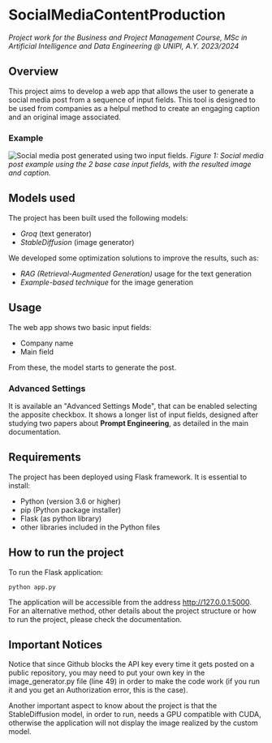 # SocialMediaContentProduction

*Project work for the Business and Project Management Course, MSc in Artificial Intelligence and Data Engineering @ UNIPI, A.Y. 2023/2024*

## Overview
This project aims to develop a web app that allows the user to generate a social media post from a sequence of input fields. This tool is designed to be used from companies as a helpul method to create an engaging caption and an original image associated.

### Example
![Social media post generated using two input fields.](https://i.ibb.co/PW4jZQQ/gelato1.png)
*Figure 1: Social media post example using the 2 base case input fields, with the resulted image and caption.*

## Models used
The project has been built used the following models:
 - *Groq* (text generator)
 - *StableDiffusion* (image generator)

We developed some optimization solutions to improve the results, such as:

 - *RAG (Retrieval-Augmented Generation)* usage for the text generation
 - *Example-based technique* for the image generation

## Usage
The web app shows two basic input fields:

 - Company name
 - Main field

From these, the model starts to generate the post.

### Advanced Settings
It is available an "Advanced Settings Mode", that can be enabled selecting the apposite checkbox. It shows a longer list of input fields, designed after studying two papers about **Prompt Engineering**, as detailed in the main documentation.

## Requirements
The project has been deployed using Flask framework. It is essential to install:
- Python (version 3.6 or higher)
- pip (Python package installer)
- Flask (as python library)
- other libraries included in the Python files

## How to run the project
To run the Flask application: 

    python app.py

The application will be accessible from the address http://127.0.0.1:5000.
For an alternative method, other details about the project structure or how to run the project, please check the documentation.

## Important Notices
Notice that since Github blocks the API key every time it gets posted on a public repository, you may need to put your own key in the image_generator.py file (line 49) in order to make the code work (if you run it and you get an Authorization error, this is the case). 

Another important aspect to know about the project is that the StableDiffusion model, in order to run, needs a GPU compatible with CUDA, otherwise the application will not display the image realized by the custom model.
